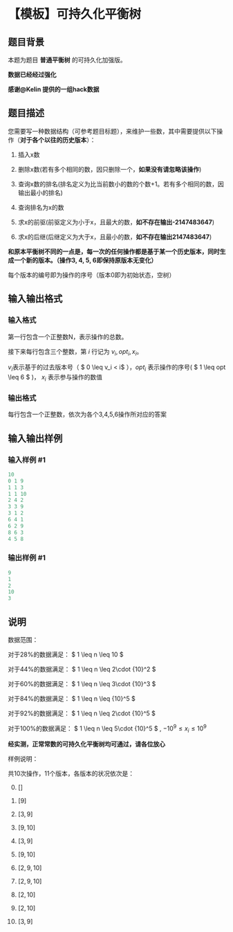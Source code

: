 # 【模板】可持久化平衡树

## 题目背景

本题为题目 **普通平衡树** 的可持久化加强版。

**数据已经经过强化**

**感谢@Kelin 提供的一组hack数据**

## 题目描述

您需要写一种数据结构（可参考题目标题），来维护一些数，其中需要提供以下操作（**对于各个以往的历史版本**）：

1. 插入x数

2. 删除x数(若有多个相同的数，因只删除一个，**如果没有请忽略该操作**)

3. 查询x数的排名(排名定义为比当前数小的数的个数+1。若有多个相同的数，因输出最小的排名)

4. 查询排名为x的数

5. 求x的前驱(前驱定义为小于x，且最大的数，**如不存在输出-2147483647**)

6. 求x的后继(后继定义为大于x，且最小的数，**如不存在输出2147483647**)

**和原本平衡树不同的一点是，每一次的任何操作都是基于某一个历史版本，同时生成一个新的版本。（操作3, 4, 5, 6即保持原版本无变化）**

每个版本的编号即为操作的序号（版本0即为初始状态，空树）

## 输入输出格式

### 输入格式

第一行包含一个正整数N，表示操作的总数。

接下来每行包含三个整数，第 $i$ 行记为 $v_i, opt_i, x_i$。

$v_i$表示基于的过去版本号（ $ 0 \leq v_i < i$ ），$opt_i$ 表示操作的序号( $ 1 \leq opt \leq 6 $ )， $x_i$ 表示参与操作的数值

### 输出格式

每行包含一个正整数，依次为各个3,4,5,6操作所对应的答案

## 输入输出样例

### 输入样例 #1

```cpp
10
0 1 9
1 1 3
1 1 10
2 4 2
3 3 9
3 1 2
6 4 1
6 2 9
8 6 3
4 5 8
```


### 输出样例 #1

```cpp
9
1
2
10
3
```


## 说明

数据范围：

对于28%的数据满足： $ 1 \leq n \leq 10 $

对于44%的数据满足： $ 1 \leq n \leq 2\cdot {10}^2 $

对于60%的数据满足： $ 1 \leq n \leq 3\cdot {10}^3 $

对于84%的数据满足： $ 1 \leq n \leq {10}^5 $

对于92%的数据满足： $ 1 \leq n \leq 2\cdot {10}^5 $

对于100%的数据满足： $ 1 \leq n \leq 5\cdot {10}^5 $ , $-{10}^9 \leq x_i \leq {10}^9$

**经实测，正常常数的可持久化平衡树均可通过，请各位放心**

样例说明：

共10次操作，11个版本，各版本的状况依次是：

0. $[]$

1. $[9]$

2. $[3, 9]$

3. $[9, 10]$

4. $[3, 9]$

5. $[9, 10]$

6. $[2, 9, 10]$

7. $[2, 9, 10]$

8. $[2, 10]$

9. $[2, 10]$

10. $[3, 9]$

